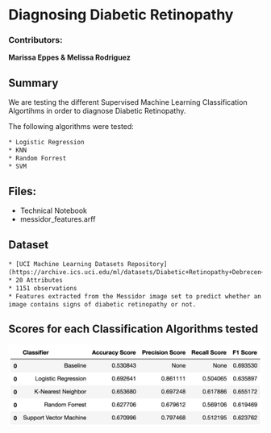 # Diagnosing  Diabetic Retinopathy

   ### Contributors:
   
   __Marissa Eppes & Melissa Rodriguez__

## Summary
 
 We are testing the different Supervised Machine Learning Classification Algortihms in order to diagnose Diabetic Retinopathy.

 The following algorithms were tested:
 
    * Logistic Regression
    * KNN
    * Random Forrest
    * SVM

## Files:
    
   * Technical Notebook
   * messidor_features.arff

## Dataset

    * [UCI Machine Learning Datasets Repository](https://archive.ics.uci.edu/ml/datasets/Diabetic+Retinopathy+Debrecen+Data+Set)
    * 20 Attributes
    * 1151 observations
    * Features extracted from the Messidor image set to predict whether an image contains signs of diabetic retinopathy or not.

## Scores for each Classification Algorithms tested

![img](./image.png)